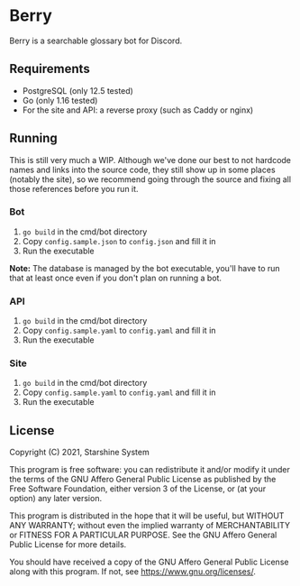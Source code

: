 # Berry

Berry is a searchable glossary bot for Discord.

## Requirements

- PostgreSQL (only 12.5 tested)
- Go (only 1.16 tested)
- For the site and API: a reverse proxy (such as Caddy or nginx)

## Running

This is still very much a WIP. Although we've done our best to not hardcode names and links into the source code, they still show up in some places (notably the site), so we recommend going through the source and fixing all those references before you run it.

### Bot

1. `go build` in the cmd/bot directory
2. Copy `config.sample.json` to `config.json` and fill it in
3. Run the executable

**Note:** The database is managed by the bot executable, you'll have to run that at least once even if you don't plan on running a bot.

### API

1. `go build` in the cmd/bot directory
2. Copy `config.sample.yaml` to `config.yaml` and fill it in
3. Run the executable

### Site

1. `go build` in the cmd/bot directory
2. Copy `config.sample.yaml` to `config.yaml` and fill it in
3. Run the executable

## License

Copyright (C) 2021, Starshine System

This program is free software: you can redistribute it and/or modify
it under the terms of the GNU Affero General Public License as published by
the Free Software Foundation, either version 3 of the License, or
(at your option) any later version.

This program is distributed in the hope that it will be useful,
but WITHOUT ANY WARRANTY; without even the implied warranty of
MERCHANTABILITY or FITNESS FOR A PARTICULAR PURPOSE.  See the
GNU Affero General Public License for more details.

You should have received a copy of the GNU Affero General Public License
along with this program.  If not, see <https://www.gnu.org/licenses/>.